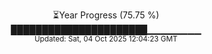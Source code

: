 <p align="center">
⏳Year Progress (75.75 %)<br>
██████████████████████▁▁▁▁▁▁▁▁ <br>
<sub>Updated: Sat, 04 Oct 2025 12:04:23 GMT</sub>
</p>

